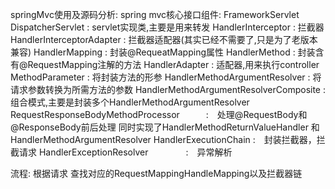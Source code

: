 springMvc使用及源码分析:
    spring mvc核心接口组件:
        FrameworkServlet
        DispatcherServlet                       :  servlet实现类,主要是用来转发
        HandlerInterceptor                      :  拦截器
        HandlerInterceptorAdapter               :  拦截器适配器(其实已经不需要了,只是为了老版本兼容)
        HandlerMapping                          :  封装@RequeatMapping属性
        HandlerMethod                           :  封装含有@RequestMapping注解的方法
        HandlerAdapter                          :  适配器,用来执行controller
        MethodParameter                         :  将封装方法的形参
        HandlerMethodArgumentResolver           :  将请求参数转换为所需方法的参数
        HandlerMethodArgumentResolverComposite  :  组合模式,主要是封装多个HandlerMethodArgumentResolver
        RequestResponseBodyMethodProcessor　　　:　处理@RequestBody和@ResponseBody前后处理
            同时实现了HandlerMethodReturnValueHandler 和 HandlerMethodArgumentResolver
        HandlerExecutionChain                   :　封装拦截器，拦截请求
        HandlerExceptionResolver　　　　        :　异常解析
        
   流程:
     根据请求 查找对应的RequestMappingHandleMapping以及拦截器链
     
